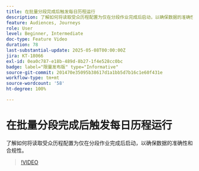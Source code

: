 ```yaml
---
title: 在批量分段完成后触发每日历程运行
description: 了解如何将读取受众历程配置为仅在分段作业完成后启动，以确保数据的准确性和合规性。
feature: Audiences, Journeys
role: User
level: Beginner, Intermediate
doc-type: Feature Video
duration: 78
last-substantial-update: 2025-05-08T00:00:00Z
jira: KT-18066
exl-id: 0ea0c787-e18b-489d-8b27-1f4e528cc0bc
badge: label="限量发布版" type="Informative"
source-git-commit: 201470e35095b38617d1a1bb5d7b16c1e60f431e
workflow-type: tm+mt
source-wordcount: '58'
ht-degree: 100%

---
```


# 在批量分段完成后触发每日历程运行



了解如何将读取受众历程配置为仅在分段作业完成后启动，以确保数据的准确性和合规性。

>[!VIDEO](https://video.tv.adobe.com/v/3458146/?learn=on&enablevpops)
